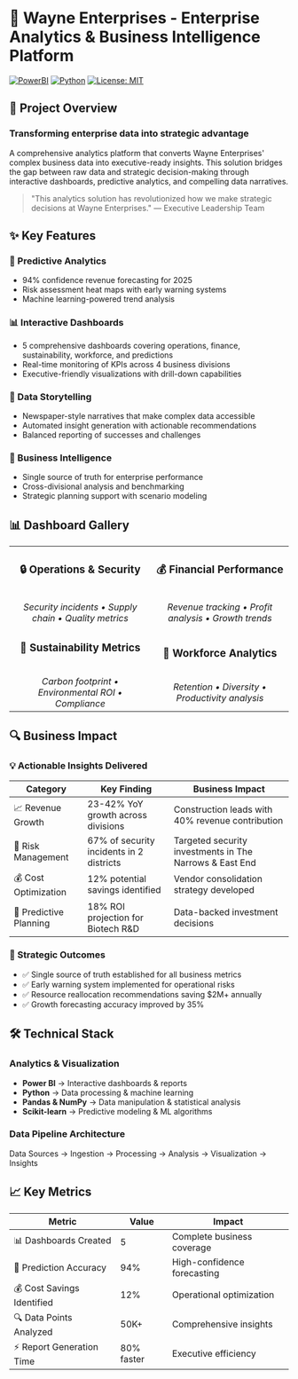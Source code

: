 # 🚀 Wayne Enterprises - Enterprise Analytics & Business Intelligence Platform

[![PowerBI](https://img.shields.io/badge/PowerBI-F2C811?style=for-the-badge&logo=Power%20BI&logoColor=black)](https://powerbi.microsoft.com/)
[![Python](https://img.shields.io/badge/Python-3776AB?style=for-the-badge&logo=python&logoColor=white)](https://www.python.org/)
[![License: MIT](https://img.shields.io/badge/License-MIT-yellow.svg?style=for-the-badge)](https://opensource.org/licenses/MIT)

## 🎯 Project Overview

### Transforming enterprise data into strategic advantage

A comprehensive analytics platform that converts Wayne Enterprises' complex business data into executive-ready insights. This solution bridges the gap between raw data and strategic decision-making through interactive dashboards, predictive analytics, and compelling data narratives.

> "This analytics solution has revolutionized how we make strategic decisions at Wayne Enterprises."
> — Executive Leadership Team

## ✨ Key Features

### 🔮 Predictive Analytics

- 94% confidence revenue forecasting for 2025
- Risk assessment heat maps with early warning systems
- Machine learning-powered trend analysis

### 📊 Interactive Dashboards

- 5 comprehensive dashboards covering operations, finance, sustainability, workforce, and predictions
- Real-time monitoring of KPIs across 4 business divisions
- Executive-friendly visualizations with drill-down capabilities

### 📰 Data Storytelling

- Newspaper-style narratives that make complex data accessible
- Automated insight generation with actionable recommendations
- Balanced reporting of successes and challenges

### 🎯 Business Intelligence

- Single source of truth for enterprise performance
- Cross-divisional analysis and benchmarking
- Strategic planning support with scenario modeling

## 📊 Dashboard Gallery

<table>
<tr>
<td align="center">
<h3>🔒 Operations & Security</h3>
<br>
<em>Security incidents • Supply chain • Quality metrics</em>
</td>
<td align="center">
<h3>💰 Financial Performance</h3>
<br>
<em>Revenue tracking • Profit analysis • Growth trends</em>
</td>
</tr>
<tr>
<td align="center">
<h3>🌱 Sustainability Metrics</h3>
<br>
<em>Carbon footprint • Environmental ROI • Compliance</em>
</td>
<td align="center">
<h3>👥 Workforce Analytics</h3>
<br>
<em>Retention • Diversity • Productivity analysis</em>
</td>
</tr>
</table>

## 🔍 Business Impact

### 💡 Actionable Insights Delivered

| Category | Key Finding | Business Impact |
|----------|-------------|----------------|
| 📈 Revenue Growth | 23-42% YoY growth across divisions | Construction leads with 40% revenue contribution |
| 🚨 Risk Management | 67% of security incidents in 2 districts | Targeted security investments in The Narrows & East End |
| 💰 Cost Optimization | 12% potential savings identified | Vendor consolidation strategy developed |
| 🔮 Predictive Planning | 18% ROI projection for Biotech R&D | Data-backed investment decisions |

### 🎯 Strategic Outcomes

- ✅ Single source of truth established for all business metrics
- ✅ Early warning system implemented for operational risks
- ✅ Resource reallocation recommendations saving $2M+ annually
- ✅ Growth forecasting accuracy improved by 35%

## 🛠️ Technical Stack

### Analytics & Visualization
- **Power BI**          → Interactive dashboards & reports
- **Python**            → Data processing & machine learning
- **Pandas & NumPy**    → Data manipulation & statistical analysis
- **Scikit-learn**      → Predictive modeling & ML algorithms

### Data Pipeline Architecture
Data Sources → Ingestion → Processing → Analysis → Visualization → Insights

## 📈 Key Metrics

<div align="center">

| Metric | Value | Impact |
|--------|-------|--------|
| 📊 Dashboards Created | 5 | Complete business coverage |
| 🎯 Prediction Accuracy | 94% | High-confidence forecasting |
| 💰 Cost Savings Identified | 12% | Operational optimization |
| 🔍 Data Points Analyzed | 50K+ | Comprehensive insights |
| ⚡ Report Generation Time | 80% faster | Executive efficiency |


